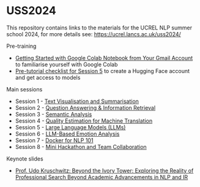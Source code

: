 # USS2024
This repository contains links to the materials for the UCREL NLP summer school 2024, for more details see: https://ucrel.lancs.ac.uk/uss2024/

Pre-training
* [Getting Started with Google Colab Notebook from Your Gmail Account](https://github.com/dml2611/google-colab-tutorial) to familiarise yourself with Google Colab 
* [Pre-tutorial checklist for Session 5](https://github.com/UCREL/Session_5_Large_Language_Models/blob/main/Pre-Tutorial%20Checklist.pdf) to create a Hugging Face account and get access to models

Main sessions
* Session 1 - [Text Visualisation and Summarisation](https://github.com/UCREL/Session1_Visualisation_and_Summarisation)
* Session 2 - [Question Answering & Information Retrieval](https://github.com/UCREL/Session_2_Question-Answering-Information-Retrieval/)
* Session 3 - [Semantic Analysis](https://github.com/UCREL/Session_3_Semantic_Analysis)
* Session 4 - [Quality Estimation for Machine Translation](https://github.com/UCREL/Session-4-Quality-Estimation-for-Machine-Translation-)
* Session 5 - [Large Language Models (LLMs)](https://github.com/UCREL/Session_5_Large_Language_Models)
* Session 6 - [LLM-Based Emotion Analysis](https://github.com/UCREL/Session-6-LLM-Based-Emotion-Analysis)
* Session 7 - [Docker for NLP 101](https://github.com/UCREL/Session_7_Docker_101a)
* Session 8 - [Mini Hackathon and Team Collaboration](https://github.com/UCREL/USS2024_Session_8_Hackathon)

Keynote slides
- [Prof. Udo Kruschwitz: Beyond the Ivory Tower: Exploring the Reality of Professional Search Beyond Academic Advancements in NLP and IR](https://github.com/UCREL/USS2024/blob/main/keynotes/UCREL_talk_ProfSearch_Jul_2024.pdf)
